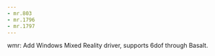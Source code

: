 ```yaml
---
- mr.803
- mr.1796
- mr.1797
---
```


wmr: Add Windows Mixed Reality driver, supports 6dof through Basalt.
